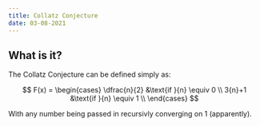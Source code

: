 ```yaml
---
title: Collatz Conjecture
date: 03-08-2021
---
```

## What is it?

The Collatz Conjecture can be defined simply as:

$$
F(x) = 
     \begin{cases}
       \dfrac{n}{2} &\text{if }{n} \equiv 0 \\
       3{n}+1 &\text{if }{n} \equiv 1 \\
     \end{cases}
$$

With any number being passed in recursivly converging on 1 (apparently).

